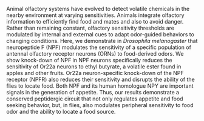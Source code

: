 Animal olfactory systems have evolved to detect volatile chemicals in the nearby environment at varying sensitivities.
Animals integrate olfactory information to efficiently find food and mates and also to avoid danger.
Rather than remaining constant, olfactory sensitivity thresholds are modulated by internal and external cues to adapt odor-guided behaviors to changing conditions.
Here, we demonstrate in *Drosophila melanogaster* that neuropeptide F (NPF) modulates the sensitivity of a specific population of antennal olfactory receptor neurons (ORNs) to food-derived odors.
We show knock-down of NPF in NPF neurons specifically reduces the sensitivity of Or22a neurons to ethyl butyrate, a volatile ester found in apples and other fruits.
Or22a neuron-specific knock-down of the NPF receptor (NPFR) also reduces their sensitivity and disrupts the ability of the flies to locate food.
Both NPF and its human homologue NPY are important signals in the generation of appetite.
Thus, our results demonstrate a conserved peptidergic circuit that not only regulates appetite and food seeking behavior, but, in flies, also modulates peripheral sensitivity to food odor and the ability to locate a food source.
